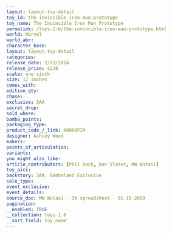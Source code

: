 ```yaml
---
layout: layout-toy-detail 
toy_id: the-invincible-iron-man-prototype
toy_name: The Invincible Iron Man Prototype
permalink: /toys-1-6/the-invincible-iron-man-prototype.html
world: Marvel
world_abr: 
character_base: 
layout: layout-toy-detail
categories: 
release_date: 2/13/2014
release_price: $220 
scale: one sixth
size: 12 inches
comes_with: 
edition_qty: 
chase: 
exclusive: 3AA
secret_drop: 
sold_where: 
bamba_points: 
packaging_type: 
product_code_/_link: 00000PIM
designer: Ashley Wood
makers: 
points_of_articulation: 
variants: 
you_might_also_like: 
article_contributors: [Phil Back, Don Slater, MW Wutasi]
toy_pics: 
backstory: 3AA, Bambaland Exclusive
sale_type: 
event_exclusive: 
event_details: 
source_doc: MW Wutasi - 3A spreadsheet - 01-15-2019
pagination: 
__enabled: TRUE
__collection: toys-1-6
__sort_field: toy_name'
---
```

